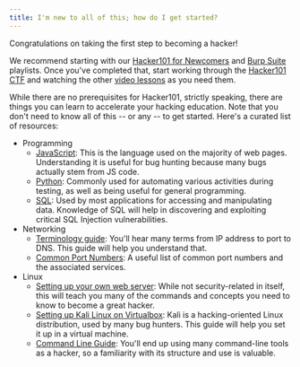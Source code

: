 ```yaml
---
title: I'm new to all of this; how do I get started?
---
```


Congratulations on taking the first step to becoming a hacker!

We recommend starting with our <a href="/playlists/newcomers">Hacker101 for Newcomers</a> and <a href="/playlists/burp_suite">Burp Suite</a> playlists.  Once you've completed that, start working through the <a href="https://ctf.hacker101.com/">Hacker101 CTF</a> and watching the other <a href="/videos">video lessons</a> as you need them.

While there are no prerequisites for Hacker101, strictly speaking, there are things you can learn to accelerate your hacking education.  Note that you don't need to know all of this -- or any -- to get started.  Here's a curated list of resources:
<ul>
	<li>Programming
		<ul>
			<li><a href="https://javascript.info/">JavaScript</a>: This is the language used on the majority of web pages. Understanding it is useful for bug hunting because many bugs actually stem from JS code.</li>
			<li><a href="https://docs.python.org/3/tutorial/">Python</a>: Commonly used for automating various activities during testing, as well as being useful for general programming.</li>
			<li><a href="https://sqlbolt.com/">SQL</a>: Used by most applications for accessing and manipulating data. Knowledge of SQL will help in discovering and exploiting critical SQL Injection vulnerabilities.</li>
		</ul>
	</li>
	<li>Networking
		<ul>
			<li><a href="https://www.digitalocean.com/community/tutorials/an-introduction-to-networking-terminology-interfaces-and-protocols">Terminology guide</a>: You'll hear many terms from IP address to port to DNS. This guide will help you understand that.</li>
			<li><a href="https://www.utilizewindows.com/list-of-common-network-port-numbers/">Common Port Numbers</a>: A useful list of common port numbers and the associated services.</li>
		</ul>
	</li>
	<li>Linux
		<ul>
			<li><a href="https://www.linux.com/learn/easy-lamp-server-installation">Setting up your own web server</a>: While not security-related in itself, this will teach you many of the commands and concepts you need to know to become a great hacker.</li>
			<li><a href="https://linuxconfig.org/how-to-install-kali-linux-on-virtualbox">Setting up Kali Linux on Virtualbox</a>: Kali is a hacking-oriented Linux distribution, used by many bug hunters. This guide will help you set it up in a virtual machine.</li>
			<li><a href="https://lifehacker.com/5633909/who-needs-a-mouse-learn-to-use-the-command-line-for-almost-anything">Command Line Guide</a>: You'll end up using many command-line tools as a hacker, so a familiarity with its structure and use is valuable.</li>
		</ul>
	</li>
</ul>
